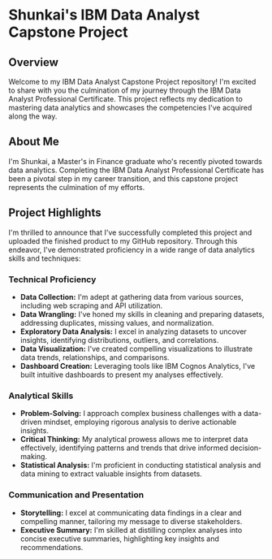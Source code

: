# Shunkai's IBM Data Analyst Capstone Project

## Overview
Welcome to my IBM Data Analyst Capstone Project repository! I'm excited to share with you the culmination of my journey through the IBM Data Analyst Professional Certificate. This project reflects my dedication to mastering data analytics and showcases the competencies I've acquired along the way.

## About Me
I'm Shunkai, a Master's in Finance graduate who's recently pivoted towards data analytics. Completing the IBM Data Analyst Professional Certificate has been a pivotal step in my career transition, and this capstone project represents the culmination of my efforts.

## Project Highlights
I'm thrilled to announce that I've successfully completed this project and uploaded the finished product to my GitHub repository. Through this endeavor, I've demonstrated proficiency in a wide range of data analytics skills and techniques:

### Technical Proficiency
- **Data Collection:** I'm adept at gathering data from various sources, including web scraping and API utilization.
- **Data Wrangling:** I've honed my skills in cleaning and preparing datasets, addressing duplicates, missing values, and normalization.
- **Exploratory Data Analysis:** I excel in analyzing datasets to uncover insights, identifying distributions, outliers, and correlations.
- **Data Visualization:** I've created compelling visualizations to illustrate data trends, relationships, and comparisons.
- **Dashboard Creation:** Leveraging tools like IBM Cognos Analytics, I've built intuitive dashboards to present my analyses effectively.

### Analytical Skills
- **Problem-Solving:** I approach complex business challenges with a data-driven mindset, employing rigorous analysis to derive actionable insights.
- **Critical Thinking:** My analytical prowess allows me to interpret data effectively, identifying patterns and trends that drive informed decision-making.
- **Statistical Analysis:** I'm proficient in conducting statistical analysis and data mining to extract valuable insights from datasets.

### Communication and Presentation
- **Storytelling:** I excel at communicating data findings in a clear and compelling manner, tailoring my message to diverse stakeholders.
- **Executive Summary:** I'm skilled at distilling complex analyses into concise executive summaries, highlighting key insights and recommendations.
